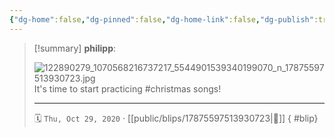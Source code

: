 ```yaml
---
{"dg-home":false,"dg-pinned":false,"dg-home-link":false,"dg-publish":true,"type":"blip","disabled rules":["yaml-title","yaml-title-alias","file-name-heading"],"title":"philipp on instagram @ 2020-10-29","created-date":"2020-10-29T11:00:00","updated-date":"2025-05-02T17:43:07","dg-path":"blips/17875597513930723.md","permalink":"/blips/17875597513930723/","dgPassFrontmatter":true,"created":"2020-10-29T11:00:00","updated":"2025-05-02T17:43:07"}
---
```


> [!summary] **philipp**:
>
> ![122890279_1070568216737217_5544901539340199070_n_17875597513930723.jpg](/img/user/attachments/122890279_1070568216737217_5544901539340199070_n_17875597513930723.jpg)
> It's time to start practicing #christmas songs!
> - - -
>
> 🗓️ `Thu, Oct 29, 2020` · [[public/blips/17875597513930723\|🔗]]
{ #blip}

